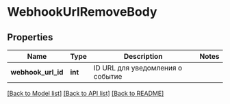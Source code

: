 # WebhookUrlRemoveBody

## Properties
Name | Type | Description | Notes
------------ | ------------- | ------------- | -------------
**webhook_url_id** | **int** | ID URL для уведомления о событие | 

[[Back to Model list]](../README.md#documentation-for-models) [[Back to API list]](../README.md#documentation-for-api-endpoints) [[Back to README]](../README.md)


